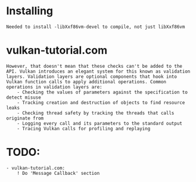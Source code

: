 # Installing
	Needed to install -libXxf86vm-devel to compile, not just libXxf86vm


# vulkan-tutorial.com
	However, that doesn't mean that these checks can't be added to the API. Vulkan introduces an elegant system for this known as validation layers. Validation layers are optional components that hook into Vulkan function calls to apply additional operations. Common operations in validation layers are:
		- Checking the values of parameters against the specification to detect misuse
	    - Tracking creation and destruction of objects to find resource leaks
    	- Checking thread safety by tracking the threads that calls originate from
    	- Logging every call and its parameters to the standard output
    	- Tracing Vulkan calls for profiling and replaying

# TODO:
	- vulkan-tutorial.com:
		! Do 'Message Callback' section
